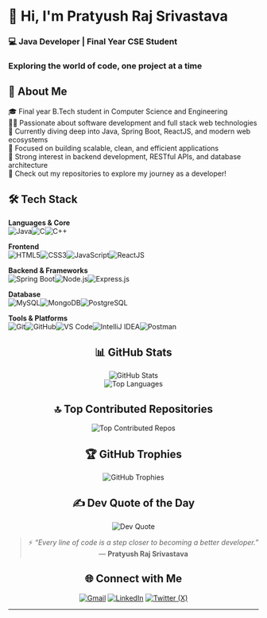 # 👋 Hi, I'm Pratyush Raj Srivastava  
### 💻 Java Developer | Final Year CSE Student  
### Exploring the world of code, one project at a time  



## 💫 About Me

🎓 Final year B.Tech student in Computer Science and Engineering  
👨‍💻 Passionate about software development and full stack web technologies  
🌱 Currently diving deep into Java, Spring Boot, ReactJS, and modern web ecosystems  
🚀 Focused on building scalable, clean, and efficient applications  
📌 Strong interest in backend development, RESTful APIs, and database architecture  
📂 Check out my repositories to explore my journey as a developer!



## 🛠️ Tech Stack

**Languages & Core**  
![Java](https://img.shields.io/badge/Java-%23ED8B00.svg?style=for-the-badge&logo=openjdk&logoColor=white)![C](https://img.shields.io/badge/C-%2300599C.svg?style=for-the-badge&logo=c&logoColor=white)![C++](https://img.shields.io/badge/C++-%2300599C.svg?style=for-the-badge&logo=c%2B%2B&logoColor=white)  

**Frontend**  
![HTML5](https://img.shields.io/badge/HTML5-E34F26.svg?style=for-the-badge&logo=html5&logoColor=white)![CSS3](https://img.shields.io/badge/CSS3-1572B6.svg?style=for-the-badge&logo=css3&logoColor=white)![JavaScript](https://img.shields.io/badge/JavaScript-F7DF1E.svg?style=for-the-badge&logo=javascript&logoColor=black)![ReactJS](https://img.shields.io/badge/React-20232A.svg?style=for-the-badge&logo=react&logoColor=61DAFB)  

**Backend & Frameworks**  
![Spring Boot](https://img.shields.io/badge/Spring%20Boot-6DB33F.svg?style=for-the-badge&logo=spring&logoColor=white)![Node.js](https://img.shields.io/badge/Node.js-339933.svg?style=for-the-badge&logo=nodedotjs&logoColor=white)![Express.js](https://img.shields.io/badge/Express.js-000000.svg?style=for-the-badge&logo=express&logoColor=white)  

**Database**  
![MySQL](https://img.shields.io/badge/MySQL-4479A1.svg?style=for-the-badge&logo=mysql&logoColor=white)![MongoDB](https://img.shields.io/badge/MongoDB-4EA94B.svg?style=for-the-badge&logo=mongodb&logoColor=white)![PostgreSQL](https://img.shields.io/badge/PostgreSQL-4169E1.svg?style=for-the-badge&logo=postgresql&logoColor=white)  

**Tools & Platforms**  
![Git](https://img.shields.io/badge/Git-F05033.svg?style=for-the-badge&logo=git&logoColor=white)![GitHub](https://img.shields.io/badge/GitHub-181717.svg?style=for-the-badge&logo=github&logoColor=white)![VS Code](https://img.shields.io/badge/VS%20Code-007ACC.svg?style=for-the-badge&logo=visual-studio-code&logoColor=white)![IntelliJ IDEA](https://img.shields.io/badge/IntelliJ-000000.svg?style=for-the-badge&logo=intellij-idea&logoColor=white)![Postman](https://img.shields.io/badge/Postman-FF6C37.svg?style=for-the-badge&logo=postman&logoColor=white)  



<div align="center">



## 📊 GitHub Stats

![GitHub Stats](https://github-readme-stats.vercel.app/api?username=ompratyushraj&show_icons=true&theme=dark&count_private=true&include_all_commits=true)  
![Top Languages](https://github-readme-stats.vercel.app/api/top-langs/?username=ompratyushraj&layout=compact&langs_count=8&theme=dark)



## 🔝 Top Contributed Repositories

![Top Contributed Repos](https://github-contributor-stats.vercel.app/api?username=ompratyushraj&limit=5&theme=dark&combine_all_yearly_contributions=true)



## 🏆 GitHub Trophies

![GitHub Trophies](https://github-profile-trophy.vercel.app/?username=ompratyushraj&theme=tokyonight&no-frame=true&no-bg=true&margin-w=4)



## ✍️ Dev Quote of the Day

![Dev Quote](https://quotes-github-readme.vercel.app/api?type=horizontal&theme=dark)


> ⚡ *“Every line of code is a step closer to becoming a better developer.”*  
> — **Pratyush Raj Srivastava**

</div>

<div align="center">

## 🌐 Connect with Me

[![Gmail](https://img.shields.io/badge/Gmail-D14836?style=for-the-badge&logo=gmail&logoColor=white)](mailto:ompratyushraj02@gmail.com)
[![LinkedIn](https://img.shields.io/badge/LinkedIn-0077B5?style=for-the-badge&logo=linkedin&logoColor=white)](https://www.linkedin.com/in/pratyush-raj-srivastava-600549342/)
[![Twitter (X)](https://img.shields.io/badge/X-000000?style=for-the-badge&logo=twitter&logoColor=white)](https://x.com/pR1tYuSh)

</div>

---
